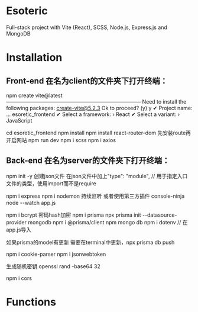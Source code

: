 # Esoteric
Full-stack project with Vite (React), SCSS, Node.js, Express.js and MongoDB

# Installation

## Front-end 在名为client的文件夹下打开终端：
npm create vite@latest
——————————————————————————
Need to install the following packages:
  create-vite@5.2.3
Ok to proceed? (y) y
✔ Project name: … esoretic_frontend
✔ Select a framework: › React
✔ Select a variant: › JavaScript


cd esoretic_frontend
npm install
npm install react-router-dom 先安装route再开启网站
npm run dev
npm i scss
npm i axios


## Back-end 在名为server的文件夹下打开终端：
npm init -y  创建json文件
在json文件中加上"type": "module",
// 用于指定入口文件的类型，使用import而不是require

npm i express
npm i nodemon 持续监听
或者使用第三方插件 console-ninja node --watch app.js

npm i bcrypt 密码hash加密
npm i prisma
npx prisma init --datasource-provider mongodb
npm i @prisma/client
npm mongo db
npm i dotenv // 在app.js导入

如果prisma的model有更新
需要在terminal中更新，npx prisma db push

npm i cookie-parser
npm i jsonwebtoken 

生成随机密钥
openssl rand -base64 32

npm i cors

# Functions

## 
